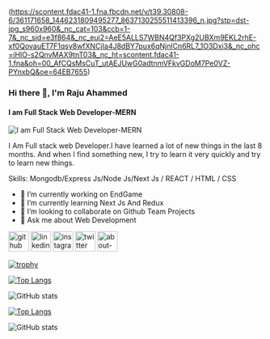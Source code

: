 (https://scontent.fdac41-1.fna.fbcdn.net/v/t39.30808-6/361171658_1446231809495277_8637130255511413396_n.jpg?stp=dst-jpg_s960x960&_nc_cat=103&ccb=1-7&_nc_sid=e3f864&_nc_eui2=AeE5ALLS7WBN4Qf3PXg2UBXm9EKL2rhE-xf0QovauET7F1qsy8wfXNCjIa4J8dBY7pux6qNjnlCn6RL7_1O3Dxi3&_nc_ohc=iHIO-s2QnvMAX9tnT03&_nc_ht=scontent.fdac41-1.fna&oh=00_AfCQsMsCuT_utAEJUwG0adtnmVFkvGDoM7Pe0VZ-PYnxbQ&oe=64EB7655)
### Hi there 👋, I'm Raju Ahammed
#### I am Full Stack Web Developer-MERN
![I am Full Stack Web Developer-MERN](https://scontent.fdac41-1.fna.fbcdn.net/v/t39.30808-6/361171658_1446231809495277_8637130255511413396_n.jpg?stp=dst-jpg_s960x960&_nc_cat=103&ccb=1-7&_nc_sid=e3f864&_nc_eui2=AeE5ALLS7WBN4Qf3PXg2UBXm9EKL2rhE-xf0QovauET7F1qsy8wfXNCjIa4J8dBY7pux6qNjnlCn6RL7_1O3Dxi3&_nc_ohc=iHIO-s2QnvMAX9tnT03&_nc_ht=scontent.fdac41-1.fna&oh=00_AfCQsMsCuT_utAEJUwG0adtnmVFkvGDoM7Pe0VZ-PYnxbQ&oe=64EB7655)

I Am Full stack web Developer.I have learned a lot of new things in the last 8 months. And when I find something new, I try to learn it very quickly and try to learn new things.

Skills: Mongodb/Express Js/Node Js/Next Js / REACT  / HTML / CSS

- 🔭 I’m currently working on EndGame 
- 🌱 I’m currently learning Next Js And Redux 
- 👯 I’m looking to collaborate on Github Team Projects 
- 💬 Ask me about Web Development 


[<img src='https://cdn.jsdelivr.net/npm/simple-icons@3.0.1/icons/github.svg' alt='github' height='40'>](https://github.com/https://github.com/raju720190r)  [<img src='https://cdn.jsdelivr.net/npm/simple-icons@3.0.1/icons/linkedin.svg' alt='linkedin' height='40'>](https://www.linkedin.com/in/https://www.linkedin.com/in/md-raju-ahammed-199226211//)  [<img src='https://cdn.jsdelivr.net/npm/simple-icons@3.0.1/icons/instagram.svg' alt='instagram' height='40'>](https://www.instagram.com/https://www.instagram.com/raju420r//)  [<img src='https://cdn.jsdelivr.net/npm/simple-icons@3.0.1/icons/twitter.svg' alt='twitter' height='40'>](https://twitter.com/https://twitter.com/raju720190r)  [<img src='https://cdn.jsdelivr.net/npm/simple-icons@3.0.1/icons/about-dot-me.svg' alt='about-dot-me' height='40'>](https://raju-ahammed.web.app/)  

[![trophy](https://github-profile-trophy.vercel.app/?username=https://github.com/raju720190r)](https://github.com/ryo-ma/github-profile-trophy)

[![Top Langs](https://github-readme-stats.vercel.app/api/top-langs/?username=https://github.com/raju720190r)](https://github.com/anuraghazra/github-readme-stats)

![GitHub stats](https://github-readme-stats.vercel.app/api?username=https://github.com/raju720190r&show_icons=true)  



[![Top Langs](https://github-readme-stats.vercel.app/api/top-langs/?username=https://github.com/raju720190r)](https://github.com/anuraghazra/github-readme-stats)

![GitHub stats](https://github-readme-stats.vercel.app/api?username=https://github.com/raju720190r&show_icons=true)  

